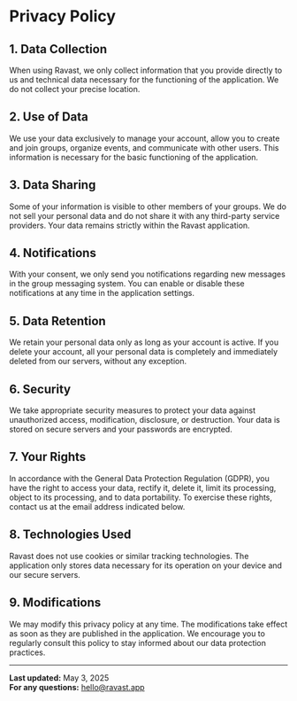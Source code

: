 # Privacy Policy

## 1. Data Collection
When using Ravast, we only collect information that you provide directly to us and technical data necessary for the functioning of the application. We do not collect your precise location.

## 2. Use of Data
We use your data exclusively to manage your account, allow you to create and join groups, organize events, and communicate with other users. This information is necessary for the basic functioning of the application.

## 3. Data Sharing
Some of your information is visible to other members of your groups. We do not sell your personal data and do not share it with any third-party service providers. Your data remains strictly within the Ravast application.

## 4. Notifications
With your consent, we only send you notifications regarding new messages in the group messaging system. You can enable or disable these notifications at any time in the application settings.

## 5. Data Retention
We retain your personal data only as long as your account is active. If you delete your account, all your personal data is completely and immediately deleted from our servers, without any exception.

## 6. Security
We take appropriate security measures to protect your data against unauthorized access, modification, disclosure, or destruction. Your data is stored on secure servers and your passwords are encrypted.

## 7. Your Rights
In accordance with the General Data Protection Regulation (GDPR), you have the right to access your data, rectify it, delete it, limit its processing, object to its processing, and to data portability. To exercise these rights, contact us at the email address indicated below.

## 8. Technologies Used
Ravast does not use cookies or similar tracking technologies. The application only stores data necessary for its operation on your device and our secure servers.

## 9. Modifications
We may modify this privacy policy at any time. The modifications take effect as soon as they are published in the application. We encourage you to regularly consult this policy to stay informed about our data protection practices.

---

**Last updated:** May 3, 2025  
**For any questions:** hello@ravast.app
